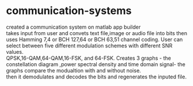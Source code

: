 # communication-systems
created a communication system on matlab app builder
<br>
takes input from user and convets text file,image or audio file into bits then uses Hamming 7,4 or BCH 127,64 or BCH 63,51 channel coding. User can select between five different modulation schemes with different SNR values.
<br> 
QPSK,16-QAM,64-QAM,16-FSK, and 64-FSK. Creates 3 graphs - the  constellation diagram ,power spectral density and time domain signal- the graphs compare the modualtion with and without noise.
<br>
then it demodulates and decodes the bits and regenerates the inputed file.
